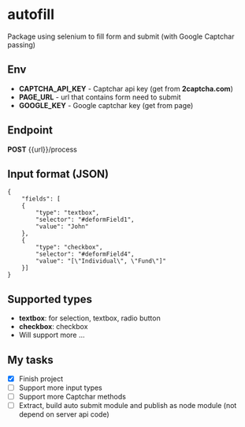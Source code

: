 # autofill
Package using selenium to fill form and submit (with Google Captchar passing)

## Env
* **CAPTCHA_API_KEY** - Captchar api key (get from **2captcha.com**)
* **PAGE_URL** - url that contains form need to submit
* **GOOGLE_KEY** - Google captchar key (get from page)

## Endpoint
**POST** {{url}}/process

## Input format (JSON)
```
{
    "fields": [
    {
        "type": "textbox",
        "selector": "#deformField1",
        "value": "John"
    },
    {
        "type": "checkbox",
        "selector": "#deformField4",
        "value": "[\"Individual\", \"Fund\"]"
    }]
}
```

## Supported types
* **textbox**: for selection, textbox, radio button
* **checkbox**: checkbox
* Will support more ...

## My tasks
- [x] Finish project
- [ ] Support more input types
- [ ] Support more Captchar methods
- [ ] Extract, build auto submit module and publish as node module (not depend on server api code)
